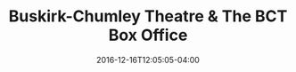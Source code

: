 ---
title: "Buskirk-Chumley Theatre & The BCT Box Office"
slug: "buskirk-chumley"
date: "2016-12-16T12:05:05-04:00"
description: ""
draft: false
links:
  - "https://www.buskirkchumley.org"
  - "https://www.bctboxoffice.org"
tags:
  - WordPress
  - WP API

---